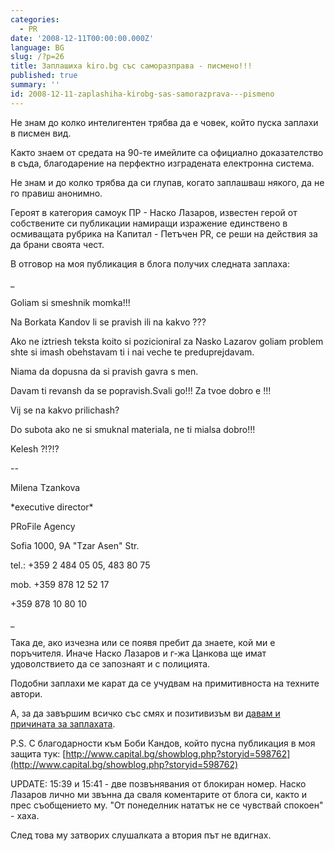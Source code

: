 ```yaml
---
categories:
  - PR
date: '2008-12-11T00:00:00.000Z'
language: BG
slug: /?p=26
title: Заплашиха kiro.bg със саморазправа - писмено!!!
published: true
summary: ''
id: 2008-12-11-zaplashiha-kirobg-sas-samorazprava---pismeno
---
```


Не знам до колко интелигентен трябва да е човек, който пуска заплахи в писмен вид.


Както знаем от средата на 90-те имейлите са официално доказателство в съда, благодарение на перфектно изградената електронна система.


Не знам и до колко трябва да си глупав, когато заплашваш някого, да не го правиш анонимно.


Героят в категория самоук ПР - Наско Лазаров, известен герой от собствените си публикации намиращи изражение единствено в осмиващата рубрика на Капитал - Петъчен PR, се реши на действия за да брани своята чест.


В отговор на моя публикация в блога получих следната заплаха:

_


Goliam si smeshnik momka!!!


Na Borkata Kandov li se pravish ili na kakvo ???


Ako ne iztriesh teksta koito si pozicioniral za Nasko Lazarov goliam problem shte si imash obehstavam ti i nai veche te preduprejdavam.


Niama da dopusna da si pravish gavra s men.


Davam ti revansh da se popravish.Svali go!!! Za tvoe dobro e !!!


Vij se na kakvo prilichash?


Do subota ako ne si smuknal materiala, ne ti mialsa dobro!!!


Kelesh ?!?!?

\--


Milena Tzankova

\*executive director\*


PRoFile Agency


Sofia 1000, 9A "Tzar Asen" Str.

tel.: +359 2 484 05 05, 483 80 75

mob. +359 878 12 52 17

+359 878 10 80 10

_


Така де, ако изчезна или се появя пребит да знаете, кой ми е поръчителя. Иначе Наско Лазаров и г-жа Цанкова ще имат удоволствието да се запознаят и с полицията.


Подобни заплахи ме карат да се учудвам на примитивноста на техните автори.


А, за да завършим всичко със смях и позитивизъм ви [давам и причината за заплахата](http://kiro.bg/2008/12/blog-post_2895.html).


P.S. С благодарности към Боби Кандов, който пусна публикация в моя защита тук: [http://www.capital.bg/showblog.php?storyid=598762](http://www.capital.bg/showblog.php?storyid=598762)


UPDATE: 15:39 и 15:41 - две позвънявания от блокиран номер. Наско Лазаров лично ми звънна да сваля коментарите от блога си, както и прес съобщението му. "От понеделник нататък не се чувствай спокоен" - хаха.


След това му затворих слушалката а втория път не вдигнах.
